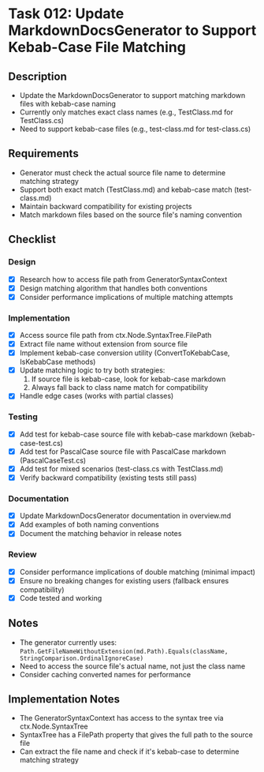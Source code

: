 # Task 012: Update MarkdownDocsGenerator to Support Kebab-Case File Matching

## Description

- Update the MarkdownDocsGenerator to support matching markdown files with kebab-case naming
- Currently only matches exact class names (e.g., TestClass.md for TestClass.cs)
- Need to support kebab-case files (e.g., test-class.md for test-class.cs)

## Requirements

- Generator must check the actual source file name to determine matching strategy
- Support both exact match (TestClass.md) and kebab-case match (test-class.md)
- Maintain backward compatibility for existing projects
- Match markdown files based on the source file's naming convention

## Checklist

### Design
- [x] Research how to access file path from GeneratorSyntaxContext
- [x] Design matching algorithm that handles both conventions
- [x] Consider performance implications of multiple matching attempts

### Implementation
- [x] Access source file path from ctx.Node.SyntaxTree.FilePath
- [x] Extract file name without extension from source file
- [x] Implement kebab-case conversion utility (ConvertToKebabCase, IsKebabCase methods)
- [x] Update matching logic to try both strategies:
  1. If source file is kebab-case, look for kebab-case markdown
  2. Always fall back to class name match for compatibility
- [x] Handle edge cases (works with partial classes)

### Testing
- [x] Add test for kebab-case source file with kebab-case markdown (kebab-case-test.cs)
- [x] Add test for PascalCase source file with PascalCase markdown (PascalCaseTest.cs)
- [x] Add test for mixed scenarios (test-class.cs with TestClass.md)
- [x] Verify backward compatibility (existing tests still pass)

### Documentation
- [x] Update MarkdownDocsGenerator documentation in overview.md
- [x] Add examples of both naming conventions
- [x] Document the matching behavior in release notes

### Review
- [x] Consider performance implications of double matching (minimal impact)
- [x] Ensure no breaking changes for existing users (fallback ensures compatibility)
- [x] Code tested and working

## Notes

- The generator currently uses: `Path.GetFileNameWithoutExtension(md.Path).Equals(className, StringComparison.OrdinalIgnoreCase)`
- Need to access the source file's actual name, not just the class name
- Consider caching converted names for performance

## Implementation Notes

- The GeneratorSyntaxContext has access to the syntax tree via ctx.Node.SyntaxTree
- SyntaxTree has a FilePath property that gives the full path to the source file
- Can extract the file name and check if it's kebab-case to determine matching strategy